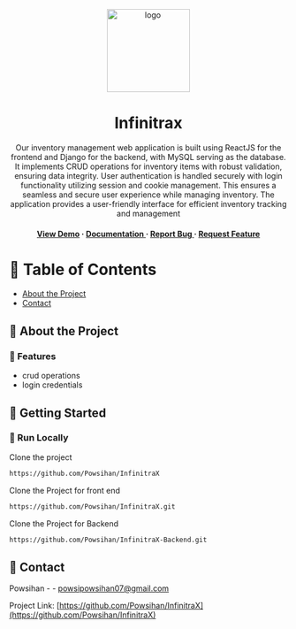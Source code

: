 <div align='center'>

<img src="https://drive.google.com/file/d/15NGrVElM510eTnoaa1TUAzOxdmpiuWv3/view?usp=sharing" alt="logo" width=150 height=150 />

<h1>Infinitrax</h1>
<p>Our inventory management web application is built using ReactJS for the frontend and Django for the backend, with MySQL serving as the database. It implements CRUD operations for inventory items with robust validation, ensuring data integrity. User authentication is handled securely with login functionality utilizing session and cookie management. This ensures a seamless and secure user experience while managing inventory. The application provides a user-friendly interface for efficient inventory tracking and management</p>

<h4> <a href=https://www.youtube.com/watch?v=9k1Zyk7-xk0>View Demo</a> <span> · </span> <a href="https://github.com/Powsihan Indrakumar/InfinitraX/blob/master/README.md"> Documentation </a> <span> · </span> <a href="https://github.com/Powsihan Indrakumar/InfinitraX/issues"> Report Bug </a> <span> · </span> <a href="https://github.com/Powsihan Indrakumar/InfinitraX/issues"> Request Feature </a> </h4>


</div>

# :notebook_with_decorative_cover: Table of Contents

- [About the Project](#star2-about-the-project)
- [Contact](#handshake-contact)


## :star2: About the Project

### :dart: Features
- crud operations
- login credentials


## :toolbox: Getting Started

### :running: Run Locally

Clone the project

```bash
https://github.com/Powsihan/InfinitraX
```
Clone the Project for front end
```bash
https://github.com/Powsihan/InfinitraX.git
```
Clone the Project for Backend
```bash
https://github.com/Powsihan/InfinitraX-Backend.git
```


## :handshake: Contact

Powsihan - - powsipowsihan07@gmail.com

Project Link: [https://github.com/Powsihan/InfinitraX](https://github.com/Powsihan/InfinitraX)
